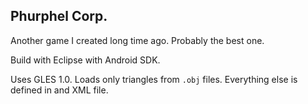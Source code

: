 ## Phurphel Corp.

Another game I created long time ago. Probably the best one.

Build with Eclipse with Android SDK.

Uses GLES 1.0. Loads only triangles from `.obj` files. Everything else is defined in and XML file.
